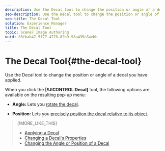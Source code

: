 ```yaml
---
description: Use the Decal tool to change the position or angle of a decal you have applied.
seo-description: Use the Decal tool to change the position or angle of a decal you have applied.
seo-title: The Decal Tool
solution: Experience Manager
title: The Decal Tool
topic: Scene7 Image Authoring
uuid: 83fbab47-5f77-4778-82b9-98a435c84ebb
---
```


# The Decal Tool{#the-decal-tool}

Use the Decal tool to change the position or angle of a decal you have applied.

When you click the **[!UICONTROL Decal]** tool, the following options are available on the resulting pop-up menu:

* **Angle:** Lets you [rotate the decal](../../c-vat-rend-pg/c-vat-rend-obj/c-vat-decals/t-vat-pos-decal.md#task-40af779cdb0b4643a06c135dc6aca2da). 

* **Position:** Lets you [precisely position the decal relative to its object](../../c-vat-rend-pg/c-vat-rend-obj/c-vat-decals/t-vat-pos-decal.md#task-40af779cdb0b4643a06c135dc6aca2da).

>[!MORE_LIKE_THIS]
>
>* [Applying a Decal](../../c-vat-rend-pg/c-vat-rend-obj/c-vat-decals/t-vat-app-decal.md#task-16ff67be05f84b06b4c0caf73ff01f83)
>* [Changing a Decal's Properties](../../c-vat-rend-pg/c-vat-rend-obj/c-vat-decals/t-vat-decal-prop.md#task-287527f44dbe405285fb2f55af65107b)
>* [Changing the Angle or Position of a Decal](../../c-vat-rend-pg/c-vat-rend-obj/c-vat-decals/t-vat-pos-decal.md#task-40af779cdb0b4643a06c135dc6aca2da)
